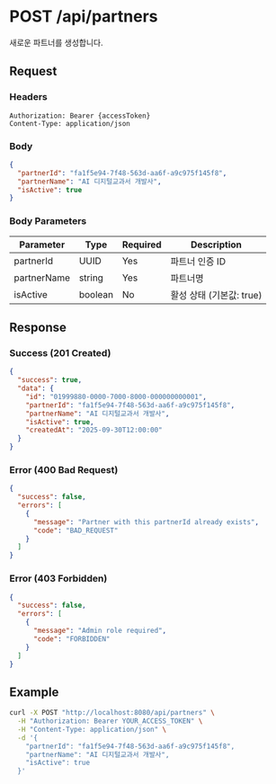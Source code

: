 # POST /api/partners

새로운 파트너를 생성합니다.

## Request

### Headers

```
Authorization: Bearer {accessToken}
Content-Type: application/json
```

### Body

```json
{
  "partnerId": "fa1f5e94-7f48-563d-aa6f-a9c975f145f8",
  "partnerName": "AI 디지털교과서 개발사",
  "isActive": true
}
```

### Body Parameters

| Parameter    | Type    | Required | Description |
|-------------|---------|----------|-------------|
| partnerId   | UUID    | Yes      | 파트너 인증 ID |
| partnerName | string  | Yes      | 파트너명 |
| isActive    | boolean | No       | 활성 상태 (기본값: true) |

## Response

### Success (201 Created)

```json
{
  "success": true,
  "data": {
    "id": "01999880-0000-7000-8000-000000000001",
    "partnerId": "fa1f5e94-7f48-563d-aa6f-a9c975f145f8",
    "partnerName": "AI 디지털교과서 개발사",
    "isActive": true,
    "createdAt": "2025-09-30T12:00:00"
  }
}
```

### Error (400 Bad Request)

```json
{
  "success": false,
  "errors": [
    {
      "message": "Partner with this partnerId already exists",
      "code": "BAD_REQUEST"
    }
  ]
}
```

### Error (403 Forbidden)

```json
{
  "success": false,
  "errors": [
    {
      "message": "Admin role required",
      "code": "FORBIDDEN"
    }
  ]
}
```

## Example

```bash
curl -X POST "http://localhost:8080/api/partners" \
  -H "Authorization: Bearer YOUR_ACCESS_TOKEN" \
  -H "Content-Type: application/json" \
  -d '{
    "partnerId": "fa1f5e94-7f48-563d-aa6f-a9c975f145f8",
    "partnerName": "AI 디지털교과서 개발사",
    "isActive": true
  }'
```
